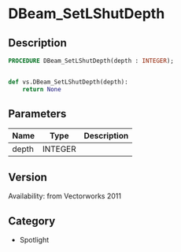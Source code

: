 # DBeam_SetLShutDepth

## Description
```pascal
PROCEDURE DBeam_SetLShutDepth(depth : INTEGER);
```

```python

def vs.DBeam_SetLShutDepth(depth):
    return None
```

## Parameters
|Name|Type|Description|
|---|---|---|
|depth|INTEGER||

## Version
Availability: from Vectorworks 2011
## Category
* Spotlight

